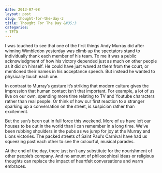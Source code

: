 ```yaml
---
date: 2013-07-08
layout: post
slug: thought-for-the-day-3
title: Thought For The Day &#35;3
categories:
- TFTD
---
```


I was touched to see that one of the first things Andy Murray did after winning Wimbledon yesterday was climb up the spectators stand to individually thank each member of his team. To me it was a public acknowledgment of how his victory depended just as much on other people as it did on himself. He could have just waved at them from the court, or mentioned their names in his acceptance speech. But instead he wanted to physically touch each one.

In contrast to Murray’s gesture it’s striking that modern culture gives the impression that human contact isn’t that important. For example, a lot of us live on our own, spending more time relating to TV and Youtube characters rather than real people. Or think of how our first reaction to a stranger sparking up a conversation on the street, is suspicion rather than excitement.

But the sun’s been out in full force this weekend. More of us have left our houses to be out in the world than I can remember in a long time. We’ve been rubbing shoulders in the pubs as we jump for joy at the Murray and Lions victories. The packed streets of Saint Paul’s Carnival have had us squeezing past each other to see the colourful, musical parades.

At the end of the day, there just isn’t any substitute for the nourishment of other people’s company. And no amount of philosophical ideas or religious thoughts can replace the impact of heartfelt conversations and warm embraces.

